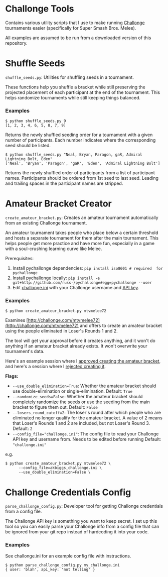 # Challonge Tools

Contains various utility scripts that I use to make running
[Challonge](http://challonge.com) tournaments easier (specifically
for Super Smash Bros. Melee).

All examples are assumed to be run from a downloaded version of this
repository.

# Shuffle Seeds

`shuffle_seeds.py`: Utilities for shuffling seeds in a tournament.

These functions help you shuffle a bracket while still preserving the projected
placement of each participant at the end of the tournament. This helps
randomize tournaments while still keeping things balanced.

### Examples

```
$ python shuffle_seeds.py 9
[1, 2, 3, 4, 6, 5, 8, 7, 9]
```

Returns the newly shuffled seeding order for a tournament with a given number
of participants. Each number indicates where the corresponding seed should be
listed.

```
$ python shuffle_seeds.py "Neal, Bryan, Paragon, gaR, Admiral Lightning Bolt, Eden"
['Neal', 'Bryan', 'Paragon', 'gaR', 'Eden', 'Admiral Lightning Bolt']
```

Returns the newly shuffled order of participants from a list of participant names.
Participants should be ordered from 1st seed to last seed. Leading and trailing
spaces in the participant names are stripped.

# Amateur Bracket Creator

`create_amateur_bracket.py`: Creates an amateur tournament automatically from
an existing Challonge tournament.

An amateur tournament takes people who place below a certain threshold and
hosts a separate tournament for them after the main tournament. This helps
people get more practice and have more fun, especially in a game with a
soul-crushing learning curve like Melee.

Prerequisites:

1. Install pychallonge dependencies: `pip install iso8601 # required 
   for pychallonge`
2. Install pychallonge locally: `pip install -e 
   git+http://github.com/russ-/pychallonge#egg=pychallonge --user` 
3. Edit [challonge.ini](https://github.com/akbiggs/challonge-tools/blob/master/challonge.ini)
   with your Challonge username and [API key](https://challonge.com/settings/developer).

### Examples

`$ python create_amateur_bracket.py mtvmelee72`

Examines [http://challonge.com/mtvmelee72](http://challonge.com/mtvmelee72)
and offers to create an amateur bracket using the people eliminated in
Loser's Rounds 1 and 2.

The tool will get your approval before it creates anything, and it won't do anything
if an amateur bracket already exists. It won't overwrite your tournament's
data.

Here's an example session where I
[approved creating the amateur bracket](https://pastebin.com/LTfCKFWr), and
here's a session where I [rejected creating it](https://pastebin.com/qDvP8Ayz).

**Flags:**

* `--use_double_elimination=True`: Whether the amateur bracket should use
  double-elimination or single-elimination. Default: `True`
* `--randomize_seeds=False`: Whether the amateur bracket should completely
  randomize the seeds or use the seeding from the main bracket to figure
  them out. Default: `False`
* `--losers_round_cutoff=2`: The loser's round after which people who
  are eliminated no longer qualify for the amateur bracket. A value of
  2 means that Loser's Rounds 1 and 2 are included, but not Loser's Round 3.
  Default: `2`
* `--config_file="challonge.ini"`: The config file to read your Challonge
  API key and username from. Needs to be edited before running Default: `"challonge.ini"`

e.g.

```
$ python create_amateur_bracket.py mtvmelee72 \
      --config_file=akbiggs_challonge.ini \
      --use_double_elimination=False \
```

# Challonge Credentials Config

`parse_challonge_config.py`: Developer tool for getting Challonge credentials
from a config file.

The Challonge API key is something you want to keep secret. I set up this tool
so you can easily parse your Challonge info from a config file that can be
ignored from your git repo instead of hardcoding it into your code.

### Examples

See challonge.ini for an example config file with instructions.

```
$ python parse_challonge_config.py my_challonge.ini
{ user: 'blah', api_key: 'not telling' }
```
